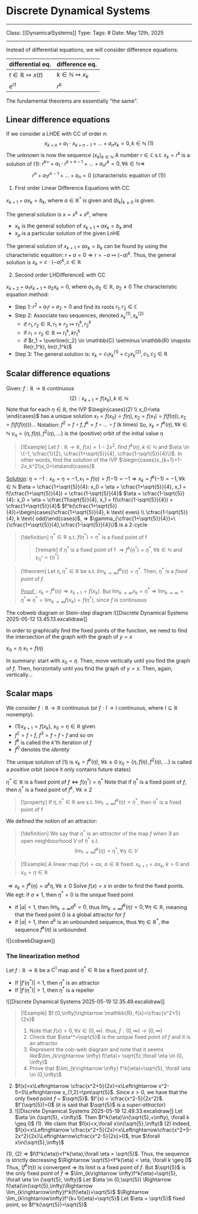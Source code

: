 # Discrete Dynamical Systems
___
Class: [[DynamicalSystems]]
Type: 
Tags: # 
Date: May 12th, 2025
___

Instead of differential equations, we will consider difference equations:

| differential eq.                | difference eq.                 |
| ------------------------------- | ------------------------------ |
| $t \in \mathbb{R} \mapsto x(t)$ | $k \in \mathbb{N} \mapsto x_k$ |
| $e^{rt}$                        | $r^k$                          |
The fundamental theorems are essentially "the same".
## Linear difference equations
If we consider a LHDE with CC of order $n$: $$x_{k+n}+a_1\cdot x_{k+n-1}+\dots+a_nx_k=0, k \in \mathbb{N}\text{ }(1)$$
The unknown is now the sequence $(x_k)_{k\in\mathbb{N}}$
A number $r\in\mathbb{C}$ s.t. $x_k=r^k$ is a solution of $(1)$: $r^{k+}+a_1\cdot r^{k+n-1}+\dots+a_nr^k=0, \forall k \in \mathbb{N} \Rightarrow$ $$r^n+a_1r^{n-1}+\dots+a_n=0 \text{ (characteristic equation of (1))}$$

1. First order Linear Difference Equations with CC

$x_{k+1}+ax_k=b_k$, where $a\in\mathbb{R}^*$ is given and $(b_k)_{k\geq0}$ is given.

The general solution is $x=x^k+x^p$, where 
- $x_k$ is the general solution of $x_{k+1}+ax_k=b_k$ and 
- $x_p$ is a particular solution of the given LnHE

The general solution of $x_{k+1}+ax_k=b_k$ can be found by using the characteristic equation:
$r+a=0 \Rightarrow r = -a \mapsto (-a)^k$. 
Thus, the general solution is $x_k = c \cdot (-a)^k, c \in \mathbb{R}$

2. Second order LHDifferenceE with CC

$x_{k+2}+a_1x_{k+1}+a_2x_k=0$, where $a_1, a_2 \in \mathbb{R}$, $a_2 \neq 0$
The characteristic equation method:
- Step 1: $r^2+a_1r+a_2=0$ and find its roots $r_1, r_2 \in \mathbb{C}$
- Step 2: Associate two sequences, denoted $x_k^{(1)}, x_k^{(2)}$
	- if $r_1, r_2 \in \mathbb{R}, r_1 \neq r_2 \mapsto r_1^k, r_2^k$
	- if $r_1 = r_2 \in \mathbb{R} \mapsto r_1^k, kr_1^k$
	- if $r_1 = \overline{r_2} \in \mathbb{C} \setminus \mathbb{R} \mapsto Re(r_1^k), Im(r_1^k)$
- Step 3: The general solution is: $x_k = c_1x_k^{(1)}+c_2x_k^{(2)}, c_1, c_2 \in \mathbb{R}$

## Scalar difference equations

Given: $f: \mathbb{R}\rightarrow\mathbb{R}$ continuous
$$(2): x_{k+1}=f(x_k),k\in\mathbb{N}$$
Note that for each $\eta \in \mathbb{R}$, the IVP $\begin{cases}(2) \\ x_0=\eta \end{cases}$ has a unique solution $x_1=f(x_0)=f(\eta), x_2=f(x_1)=f(f(\eta)), x_2=f(f(f(\eta))) \dots$
Notation: $f^2 = f \circ f, f^k = f \circ \dots \circ f \text{ (k times)}$ 
So, $x_k=f^k(\eta), \forall k \in \mathbb{N}$
$\gamma_\eta=\{\eta, f(\eta), f^2(\eta),\dots\}$ is the (positive) orbit of the initial value $\eta$

>[!Example]
>Let $f : \mathbb{R} \rightarrow \mathbb{R}$, $f(x)= 1-2x^2$. find $f^k(\eta), k \in \mathbb{N}$ and $\eta \in \{-1, \cfrac{1}{2}, \cfrac{1+\sqrt{5}}{4}, \cfrac{1-\sqrt{5}}{4}\}$. In other words, find the solution of the IVP $\begin{cases}x_{k+1}=1-2x_k^2\\x_0=\eta\end{cases}$

<u>Solution</u>: 
$\eta = -1:  x_0 = \eta = -1, x_1 = f(\eta) = f(-1)=-1 \Rightarrow x_k = f^k(-1)=-1, \forall k \in \mathbb{N}$
$\eta = \cfrac{1+\sqrt{5}}{4}: x_0 = \eta = \cfrac{1+\sqrt{5}}{4}, x_1 = f(\cfrac{1+\sqrt{5}}{4}) = \cfrac{1-\sqrt{5}}{4}$
$\eta = \cfrac{1-\sqrt{5}}{4}: x_0 = \eta = \cfrac{11\sqrt{5}}{4}, x_1 = f(\cfrac{1-\sqrt{5}}{4}) = \cfrac{1+\sqrt{5}}{4}$
$f^k(\cfrac{1+\sqrt{5}}{4})=\begin{cases}\cfrac{1+\sqrt{5}}{4}, k \text{ even} \\ \cfrac{1-\sqrt{5}}{4}, k \text{ odd}\end{cases}$, $\Rightarrow$ $\gamma_{\cfrac{1+\sqrt{5}}{4}}=\{\cfrac{1+\sqrt{5}}{4},\cfrac{1-\sqrt{5}}{4}\}$ is a 2-cycle

>[!definition]
>$\eta^*\in \mathbb{R}$ s.t. $f(\eta^*)=\eta^*$ is a fixed point of f
>>[!remark]
>>if $\eta^*$ is a fixed point of f $\Rightarrow f^k(\eta^*)=\eta^*, \forall k \in \mathbb{N}$ and $\gamma_{\eta^*}=\{\eta^*\}$

>[!theorem]
>Let $\eta, \eta^* \in \mathbb{R}$ be s.t. $\lim_{k\rightarrow \infty}f^k(\eta)=\eta^*$. Then, $\eta^*$ is a *fixed point* of $f$.
>
><u> Proof </u>:
>$x_k=f^k(\eta)\Rightarrow x_{k+1}=f(x_k)$. But $\lim_{k\rightarrow \infty}x_k=\eta^*\Rightarrow\lim_{k\rightarrow \infty}=\eta^* \Rightarrow$ $\eta^*=\lim_{k\rightarrow \infty}f(x_k)=f(\eta^*)$, since $f$ is continuous

The cobweb diagram or Stein-step diagram
![[Discrete Dynamical Systems 2025-05-12 13.45.13.excalidraw]]

In order to graphically find the fixed points of the function, we need to find the intersection of the graph with the graph of $y = x$

$x_0 = \eta$
$x_1 = f(\eta)$

In summary:
start with $x_0 = \eta$. Then, move vertically until you find the graph of $f$. Then, horizontally until you find the graph of $y = x$. Then, again, vertically...

## Scalar maps
We consider $f : \mathbb{R} \rightarrow \mathbb{R}$ continuous (or $f : I \rightarrow I$ continuous, where $I \subseteq \mathbb{R}$ nonempty). 
- $(1) x_{k+1}=f(x_k)$, $x_0=\eta \in \mathbb{R}$ given.
- $f^2 = f \circ f$, $f^3 = f \circ f \circ f$ and so on
- $f^k$ is called the $k$'th iteration of $f$
- $f^0$ denotes the *identity*

The unique solution of $(1)$ is $x_k = f^k(\eta)$, $\forall k \geq 0$
$\gamma_\eta = \{\eta, f(\eta), f^2(\eta), \dots\}$ is called a *positive* orbit (since it only contains future states)

$\eta^*\in\mathbb{R}$ is a fixed point of $f \iff f(\eta^*)=\eta^*$
Note that if $\eta^*$ is a fixed point of $f$, then $\eta^*$ is a fixed point of $f^k$, $\forall k \geq 2$

>[!property]
>If $\eta, \eta^*\in \mathbb{R}$ are s.t. $\lim_{t\rightarrow \infty}f^k(\eta)=\eta^*$, then $\eta^*$ is a fixed point of f 

We defined the notion of an attractor:
>[!definition]
>We say that $\eta^*$ is an *attractor* of the map $f$ when $\exists$ an open neighbourhood $V$ of $\eta^*$ s.t. $$\lim_{t\rightarrow \infty}f^k(\eta)=\eta^*,\forall \eta \in V$$
>

>[!Example]
A linear map $f(x)=ax$, $a \in \mathbb{R}$ fixed.
$x_{k+1}=ax_k$, $k>0$ and $x_0=\eta\in\mathbb{R}$

$\Rightarrow x_k = f^k(\eta)=a^k\eta, \forall k \geq 0$
Solve $f(x)=x$ in order to find the fixed points. We egt:
 if $a\neq 1$, then $\eta^*=0$ is the unique fixed point 
- if $|a|<1$, then $\lim_{k\rightarrow \infty}a^k=0$, thus $\lim_{k\rightarrow \infty}f^k(\eta)=0, \forall \eta\in\mathbb{R}$, meaning that the fixed point $0$ is a global attractor for $f$
- if $|a| >1$, then $a^k$ is an unbounded sequence, thus $\forall \eta \in \mathbb{R}^*$, the sequence $f^k(\eta)$ is unbounded 

![[cobwebDiagram]]

### The linearization method
Let $f : \mathbb{R} \rightarrow \mathbb{R}$ be a $C^1$ map and $\eta^*\in\mathbb{R}$ be a fixed point of $f$.
- If $|f'(\eta^*)|<1$, then $\eta^*$ is an attractor
- If $|f'(\eta^*)|>1$, then $\eta^*$ is a repeller

![[Discrete Dynamical Systems 2025-05-19 12.35.49.excalidraw]]

>[!Example]
>$f:(0,\infty)\rightarrow \mathbb{R}, f(x)=\cfrac{x^2+5}{2x}$
>1.  Note that $f(x)>0,\forall x\in(0,\infty)$. thus, $f:(0,\infty)\rightarrow(0,\infty)$
>2.  Check that $\eta^*=\sqrt{5}$ is the unique fixed point of $f$ and it is an attractor 
>3.  Represent the cob-web diagram and note that it seems like$\lim_{k\rightarrow \infty} f(\eta)= \sqrt{5},\forall \eta \in (0, \infty)$ 
>4. Prove that $\lim_{k\rightarrow \infty} f^k(\eta)=\sqrt{5}, \forall \eta \in (0,\infty)$

2. $f(x)=x\Leftrightarrow \cfrac{x^2+5}{2x}=x\Leftrightarrow x^2-5=0\Leftrightarrow x_{1,2}=\pm\sqrt{5}$. Since $x>0$, we have that the only fixed point $f$ ~ $\sqrt{5}$. $f'(x) = \cfrac{x^2-5}{2x^2}$. $f'(\sqrt{5})=0$ (it is said that $\sqrt{5}$ is a *super-attractor*)
3. ![[Discrete Dynamical Systems 2025-05-19 12.49.33.excalidraw]]
Let $\eta \in (\sqrt{5}, +\infty)$. Then $f^k(\eta)\in(\sqrt{5},+\infty), \forall k \geq 0$ (1).
We claim that $f(x)<x,\forall x\in(\sqrt{5},\infty)$ (2)
Indeed, $f(x)<x\Leftrightarrow \cfrac{x^2+5}{2x}<x\Leftrightarrow\cfrac{x^2+5-2x^2}{2x}\Leftrightarrow\cfrac{x^2-5}{2x}>0$, true $\forall x\in(\sqrt{5},\infty)$

(1), (2) $\Rightarrow$ $f(f^k(\eta))<f^k(\eta),\forall \eta > \sqrt{5}$. Thus, the sequence is strictly decreasing 
$\Rightarrow \sqrt{5}<f^k(\eta) < \eta, \forall k \geq 0$
Thus, $(f^k(\eta))$ is convergent $\Rightarrow$ its limit is a fixed point of $f$. But $\sqrt{5}$ is the only fixed point  of $f$ $\Rightarrow$ $\lim_{k\rightarrow \infty}f^k(\eta)=\sqrt{5}, \forall \eta \in (\sqrt{5}, \infty)$
Let $\eta \in (0,\sqrt{5}) \Rightarrow f(\eta)\in(\sqrt{5},\infty)\Rightarrow \lim_{k\rightarrow\infty}f^k(f(\eta))=\sqrt{5}$ $\Rightarrow \lim_{k\rightarrow\infty}f^{k+1}(\eta)=\sqrt{5}$
Let $\eta = \sqrt{5}$ fixed point, so $f^k(\sqrt{5})=\sqrt{5}$
